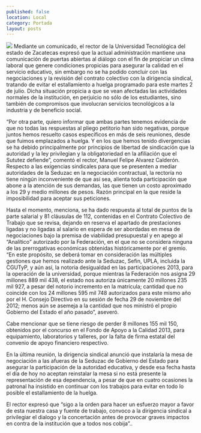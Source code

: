 ```yaml
---
published: false
location: Local
category: Portada
layout: posts
---
```


![](http://i.imgur.com/I4QDGl5m.jpg)
Mediante un comunicado, el rector de la Universidad Tecnológica del estado de Zacatecas expresó que la actual administración mantiene una comunicación de puertas abiertas al diálogo con el fin de propiciar un clima laboral que genere condiciones propicias para asegurar la calidad en el servicio educativo, sin embargo no se ha podido concluir con las negociaciones y la revisión del contrato colectivo con  la dirigencia sindical, tratando de evitar el estallamiento a huelga programado para este martes 2 de julio.
Dicha situación propicia a que se vean afectadas las actividades normales de la institución, en perjuicio no sólo de los estudiantes, sino también de compromisos que involucran servicios tecnológicos a la industria y de  beneficio social.

“Por otra parte, quiero informar que ambas partes tenemos evidencia de que no todas las respuestas al pliego petitorio han sido negativas, porque juntos hemos resuelto casos específicos en más de seis reuniones, desde que fuimos emplazados a huelga. Y en los que hemos tenido divergencias se ha debido principalmente por principios de libertad de sindicación que la autoridad y la ley privilegian y la obligatoriedad en la afiliación que el Sututez defiende”, comentó el rector, Manuel Felipe Alvarez Calderón.
Respecto a las exigencias sindicales para que se presenten a mediar autoridades de la Seduzac en la negociación contractual, la rectoría no tiene ningún inconveniente de que así sea, alienta toda participación que abone a la atención de sus demandas, las que tienen un costo aproximado a los 29 y medio millones de pesos. Razón principal en la que reside la imposibilidad para aceptar sus peticiones.

Hasta el momento, menciona, se ha dado respuesta al total de puntos de la parte salarial y 81 cláusulas de 112, contenidas en el Contrato Colectivo de Trabajo que se revisa, dejando en reserva el apartado de prestaciones ligadas y no ligadas al salario en espera de ser abordadas en mesa de negociaciones bajo la premisa de viabilidad presupuestal y en apego al “Analítico” autorizado por la Federación, en el que no se considera ninguna de las prerrogativas económicas obtenidas históricamente por el gremio.
“En este propósito, se deberá tomar en consideración las múltiples gestiones que hemos realizado ante la Seduzac, Sefin, UPLA, incluida la CGUTyP, y aún así, la notoria desigualdad en las participaciones 2013, para la operación de la universidad, porque mientras la Federación nos asigna 29 millones 889 mil 438, el estado nos autoriza únicamente 20 millones 235 mil 927, a pesar del notorio incremento en la matrícula; cantidad que no coincide con los 24 millones 595 mil 748 autorizados para este mismo año por el H. Consejo Directivo en su sesión de fecha 29 de noviembre del 2012; menos aún se asemeja a la cantidad que nos ministró el propio Gobierno del Estado el año pasado”, aseveró. 

Cabe mencionar que se tiene riesgo de perder 8 millones 155 mil 150, obtenidos por el concurso en el Fondo de Apoyo a la Calidad 2013, para equipamiento, laboratorios y talleres, por la falta de firma estatal del convenio de apoyo financiero respectivo.

En la última reunión, la dirigencia sindical anunció que instalaría la mesa de negociación a las afueras de la Seduzac de Gobierno del Estado para asegurar la participación de la autoridad educativa, y desde esa fecha hasta el día de hoy no aceptan reinstalar la mesa si no está presente la representación de esa dependencia, a pesar de que en cuatro ocasiones la patronal ha insistido en continuar con los trabajos para evitar en todo lo posible el estallamiento de la huelga.

El rector expresó que “sigo a la orden para hacer un esfuerzo mayor a favor de esta nuestra casa y fuente de trabajo,  convoco  a la dirigencia  sindical a privilegiar el dialogo y la concertación antes de provocar graves impactos en contra de la institución que a todos nos cobija”..
